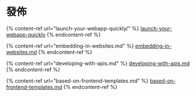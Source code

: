 # 發佈

{% content-ref url="launch-your-webapp-quickly/" %}
[launch-your-webapp-quickly](launch-your-webapp-quickly/)
{% endcontent-ref %}

{% content-ref url="embedding-in-websites.md" %}
[embedding-in-websites.md](embedding-in-websites.md)
{% endcontent-ref %}

{% content-ref url="developing-with-apis.md" %}
[developing-with-apis.md](developing-with-apis.md)
{% endcontent-ref %}

{% content-ref url="based-on-frontend-templates.md" %}
[based-on-frontend-templates.md](based-on-frontend-templates.md)
{% endcontent-ref %}
